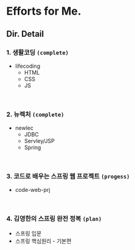 # Efforts for Me.

## Dir. Detail
### 1. 생활코딩 **`(complete)`**
- lifecoding 
    * HTML
    * CSS
    * JS

<br>

### 2. 뉴렉처 **`(complete)`**
- newlec
    * JDBC
    * Servley/JSP
    * Spring

<br>

### 3. 코드로 배우는 스프링 웹 프로젝트 **`(progess)`**
- code-web-prj 

<br>

### 4. 김영한의 스프링 완전 정복 **`(plan)`**
- 스프링 입문
- 스프링 핵심원리 - 기본편